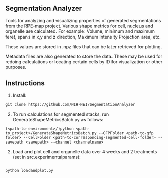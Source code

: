 ## Segmentation Analyzer

Tools for analyzing and visualizing properties of generated segmentations from the RPE-map project. Various shape
metrics for cell, nucleus and organelle are calculated. For example: Volume, minimum and maximum feret, spans in x,y and
z direction, Maximum Intensity Projection area, etc.

These values are stored in .npz files that can be later retrieved for plotting.

Metadata files are also generated to store the data. These may be used for redoing calculations or locating certain
cells by ID for visualization or other purposes.

## Instructions

1. Install:

```
git clone https://github.com/NIH-NEI/SegmentationAnalyzer
```

2. To run calculations for segmented stacks, run GenerateShapeMetricsBatch.py as follows:

```
(<path-to-environment>/)python <path-to_project>/GenerateShapeMetricsBatch.py --GFPFolder <path-to-gfp folder> --CellFolder <path-to-corresponding-segmented-cell-folder> --savepath <savepath> --channel <channelname>
```

2. Load and plot cell and organelle data over 4 weeks and 2 treatments (set in src.experimentalparams):

```

python loadandplot.py
```
